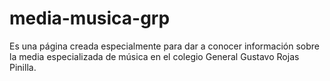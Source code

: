 # media-musica-grp
Es una página creada especialmente para dar a conocer información sobre la media especializada de música en el colegio General Gustavo Rojas Pinilla.
